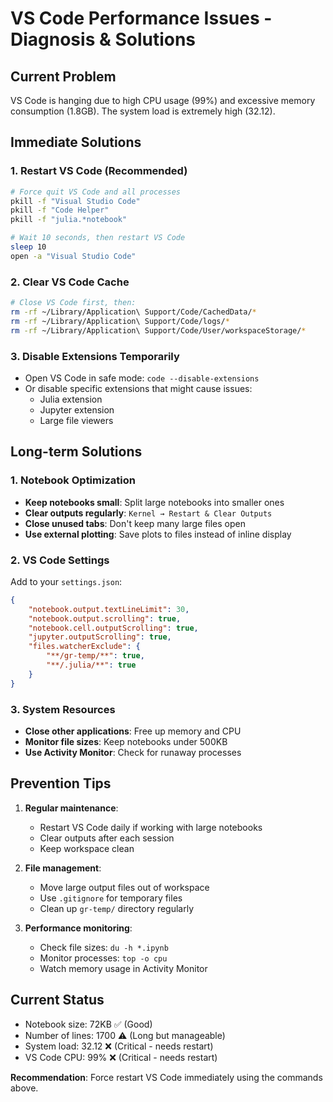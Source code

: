 # VS Code Performance Issues - Diagnosis & Solutions

## Current Problem
VS Code is hanging due to high CPU usage (99%) and excessive memory consumption (1.8GB). The system load is extremely high (32.12).

## Immediate Solutions

### 1. Restart VS Code (Recommended)
```bash
# Force quit VS Code and all processes
pkill -f "Visual Studio Code"
pkill -f "Code Helper"
pkill -f "julia.*notebook"

# Wait 10 seconds, then restart VS Code
sleep 10
open -a "Visual Studio Code"
```

### 2. Clear VS Code Cache
```bash
# Close VS Code first, then:
rm -rf ~/Library/Application\ Support/Code/CachedData/*
rm -rf ~/Library/Application\ Support/Code/logs/*
rm -rf ~/Library/Application\ Support/Code/User/workspaceStorage/*
```

### 3. Disable Extensions Temporarily
- Open VS Code in safe mode: `code --disable-extensions`
- Or disable specific extensions that might cause issues:
  - Julia extension
  - Jupyter extension
  - Large file viewers

## Long-term Solutions

### 1. Notebook Optimization
- **Keep notebooks small**: Split large notebooks into smaller ones
- **Clear outputs regularly**: `Kernel → Restart & Clear Outputs`
- **Close unused tabs**: Don't keep many large files open
- **Use external plotting**: Save plots to files instead of inline display

### 2. VS Code Settings
Add to your `settings.json`:
```json
{
    "notebook.output.textLineLimit": 30,
    "notebook.output.scrolling": true,
    "notebook.cell.outputScrolling": true,
    "jupyter.outputScrolling": true,
    "files.watcherExclude": {
        "**/gr-temp/**": true,
        "**/.julia/**": true
    }
}
```

### 3. System Resources
- **Close other applications**: Free up memory and CPU
- **Monitor file sizes**: Keep notebooks under 500KB
- **Use Activity Monitor**: Check for runaway processes

## Prevention Tips

1. **Regular maintenance**:
   - Restart VS Code daily if working with large notebooks
   - Clear outputs after each session
   - Keep workspace clean

2. **File management**:
   - Move large output files out of workspace
   - Use `.gitignore` for temporary files
   - Clean up `gr-temp/` directory regularly

3. **Performance monitoring**:
   - Check file sizes: `du -h *.ipynb`
   - Monitor processes: `top -o cpu`
   - Watch memory usage in Activity Monitor

## Current Status
- Notebook size: 72KB ✅ (Good)
- Number of lines: 1700 ⚠️ (Long but manageable)
- System load: 32.12 ❌ (Critical - needs restart)
- VS Code CPU: 99% ❌ (Critical - needs restart)

**Recommendation**: Force restart VS Code immediately using the commands above.
